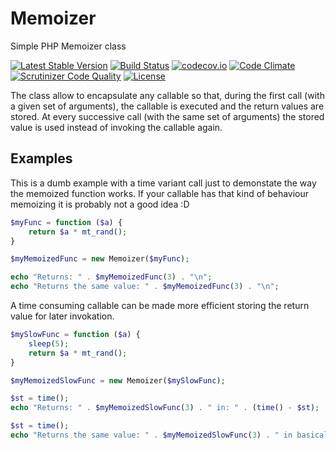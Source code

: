 # Memoizer

Simple PHP Memoizer class

[![Latest Stable Version](https://poser.pugx.org/ganglio/Memoizer/v/stable)](https://packagist.org/packages/ganglio/Memoizer)
[![Build Status](https://travis-ci.org/ganglio/Memoizer.svg?branch=master)](https://travis-ci.org/ganglio/Memoizer)
[![codecov.io](http://codecov.io/github/ganglio/Memoizer/coverage.svg?branch=master)](http://codecov.io/github/ganglio/Memoizer?branch=master)
[![Code Climate](https://codeclimate.com/github/ganglio/Memoizer/badges/gpa.svg)](https://codeclimate.com/github/ganglio/Memoizer)
[![Scrutinizer Code Quality](https://scrutinizer-ci.com/g/ganglio/Memoizer/badges/quality-score.png?b=master)](https://scrutinizer-ci.com/g/ganglio/Memoizer/?branch=master)
[![License](https://poser.pugx.org/ganglio/Memoizer/license)](https://packagist.org/packages/ganglio/Memoizer)

The class allow to encapsulate any callable so that, during the first call (with a given set of arguments), the callable is executed and the return values are stored. At every successive call (with the same set of arguments) the stored value is used instead of invoking the callable again.

## Examples

This is a dumb example with a time variant call just to demonstate the way the memoized function works. If your callable has that kind of behaviour memoizing it is probably not a good idea :D

```PHP
$myFunc = function ($a) {
	return $a * mt_rand();
}

$myMemoizedFunc = new Memoizer($myFunc);

echo "Returns: " . $myMemoizedFunc(3) . "\n";
echo "Returns the same value: " . $myMemoizedFunc(3) . "\n";
```

A time consuming callable can be made more efficient storing the return value for later invokation.

```PHP
$mySlowFunc = function ($a) {
	sleep(5);
	return $a * mt_rand();
}

$myMemoizedSlowFunc = new Memoizer($mySlowFunc);

$st = time();
echo "Returns: " . $myMemoizedSlowFunc(3) . " in: " . (time() - $st);

$st = time();
echo "Returns the same value: " . $myMemoizedSlowFunc(3) . " in basically 0 time: " . (time() - $st);
```